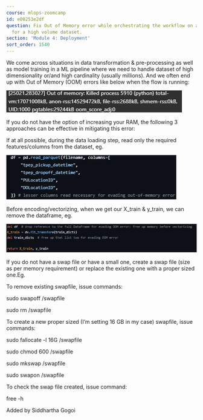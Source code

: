 ```yaml
---
course: mlops-zoomcamp
id: e00253e2df
question: Fix Out of Memory error while orchestrating the workflow on a ML Pipeline
  for a high volume dataset.
section: 'Module 4: Deployment'
sort_order: 1540
---
```


We come across situations in data transformation & pre-processing as well as model training in a ML pipeline where we need to handle dataset of high dimensionality or/and high cardinality (usually millions). And we often end up with Out of Memory (OOM) errors like below when the flow is running:

![Image](images/mlops-zoomcamp/image_d1d6da8a.png)

If you do not have the option of increasing your RAM, the following 3 approaches can be effective in mitigating this error:

If at all possible, during the data loading step, read only the required features/columns from the dataset, eg.

![Image](images/mlops-zoomcamp/image_23d027f2.png)

Before encoding/vectorizing, when we get our X_train & y_train, we can remove the dataframe, eg.

![Image](images/mlops-zoomcamp/image_09a24598.png)

If you do not have a swap file or have a small one, create a swap file (size as per memory requirement) or replace the existing one with a proper sized one.Eg.

To remove existing swapfile, issue commands:

sudo swapoff /swapfile

sudo rm /swapfile

To create a new proper sized (I’m setting 16 GB in my case) swapfile, issue commands:

sudo fallocate -l 16G /swapfile

sudo chmod 600 /swapfile

sudo mkswap /swapfile

sudo swapon /swapfile

To check the swap file created, issue command:

free -h

Added by Siddhartha Gogoi

